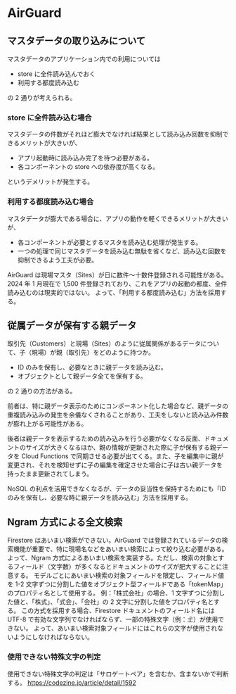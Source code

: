 # AirGuard

## マスタデータの取り込みについて

マスタデータのアプリケーション内での利用については

- store に全件読み込んでおく
- 利用する都度読み込む

の 2 通りが考えられる。

### store に全件読み込む場合

マスタデータの件数がそれほど膨大でなければ結果として読み込み回数を抑制できるメリットが大きいが、

- アプリ起動時に読み込み完了を待つ必要がある。
- 各コンポーネントの store への依存度が高くなる。

というデメリットが発生する。

### 利用する都度読み込む場合

マスタデータが膨大である場合に、アプリの動作を軽くできるメリットが大きいが、

- 各コンポーネントが必要とするマスタを読み込む処理が発生する。
- 一つの処理で同じマスタデータを読み込む無駄を省くなど、読み込む回数を抑制できるよう工夫が必要。

AirGuard は現場マスタ（Sites）が日に数件～十数件登録される可能性がある。
2024 年 1 月現在で 1,500 件登録されており、これをアプリの起動の都度、全件読み込むのは現実的ではない。
よって、「利用する都度読み込む」方法を採用する。

## 従属データが保有する親データ

取引先（Customers）と現場（Sites）のように従属関係があるデータについて、子（現場）が親（取引先）をどのように持つか。

- ID のみを保有し、必要なときに親データを読み込む。
- オブジェクトとして親データ全てを保有する。

の 2 通りの方法がある。

前者は、特に親データ表示のためにコンポーネント化した場合など、親データの重複読み込みの発生を余儀なくされることがあり、工夫をしないと読み込み件数が膨れ上がる可能性がある。

後者は親データを表示するための読み込みを行う必要がなくなる反面、ドキュメントのサイズが大きくなるほか、親の情報が更新された際に子が保有する親データを Cloud Functions で同期させる必要が出てくる。また、子を編集中に親が変更され、それを検知せずに子の編集を確定させた場合に子は古い親データを持ったまま更新されてしまう。

NoSQL の利点を活用できなくなるが、データの妥当性を保持するためにも「ID のみを保有し、必要な時に親データを読み込む」方法を採用する。

## Ngram 方式による全文検索

Firestore はあいまい検索ができない。AirGuard では登録されているデータの検索機能が重要で、特に現場名などをあいまい検索によって絞り込む必要がある。
よって、Ngram 方式によるあいまい検索を実装する。ただし、検索の対象とするフィールド（文字数）が多くなるとドキュメントのサイズが肥大することに注意する。
モデルごとにあいまい検索の対象フィールドを限定し、フィールド値を 1-2 文字ずつに分割した値をオブジェクト型フィールドである「tokenMap」のプロパティ名として使用する。
例：「株式会社」の場合、1 文字ずつに分割した値と、「株式」、「式会」、「会社」の 2 文字に分割した値をプロパティ名とする。
この方式を採用する場合、Firestore ドキュメントのフィールド名には UTF-8 で有効な文字列でなければならず、一部の特殊文字（例：𡈽）が使用できない。
よって、あいまい検索対象フィールドにはこれらの文字が使用されないようにしなければならない。

### 使用できない特殊文字の判定

使用できない特殊文字の判定は「サロゲートペア」を含むか、含まないかで判断する。
https://codezine.jp/article/detail/1592
